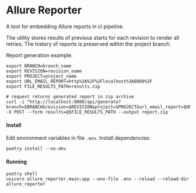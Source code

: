 # Allure Reporter
A tool for embedding Allure reports in ci pipeline.

The utility stores results of previous starts for each revision to render all retries. The history of reports is preserved within the project branch.

Report generation example.
```
export BRANCH=branch_name
export REVISION=revision_name
export PROJECT=project_name
export URL_EMAIL_REPORT=http%3A%2F%2Flocalhost%3A8080%2F
export FILE_RESULTS_PATH=results.zip

# request returns generated report in zip archive
curl -i "http://localhost:8000/api/generate?branch=$BRANCH&revision=$REVISION&project=$PROJECT&url_email_report=$URL_EMAIL_REPORT" -X POST --form results=@$FILE_RESULTS_PATH --output report.zip
```

#### Install

Edit environment variables in file `.env`. Install dependencies:
```
poetry install --no-dev
```
#### Running
```
poetry shell
uvicorn allure_reporter.main:app --env-file .env --reload --reload-dir allure_reporter
```
